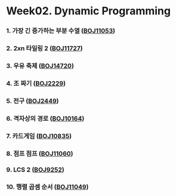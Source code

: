 # Week02. Dynamic Programming

### 1. 가장 긴 증가하는 부분 수열	([BOJ11053](https://boj.kr/11053))

### 2. 2xn 타일링 2 			([BOJ11727](https://boj.kr/11727))

### 3. 우유 축제			 	([BOJ14720](https://boj.kr/14720))

### 4. 조 짜기 				([BOJ2229](https://boj.kr/2229))

### 5. 전구				 	([BOJ2449](https://boj.kr/2449))

### 6. 격자상의 경로         		([BOJ10164](https://boj.kr/10164))

### 7. 카드게임	         		([BOJ10835](https://boj.kr/10835))

### 8. 점프 점프	         		([BOJ11060](https://boj.kr/11060))

### 9. LCS 2		         		([BOJ9252](https://boj.kr/9252))

### 10. 행렬 곱셈 순서         		([BOJ11049](https://boj.kr/11049))



